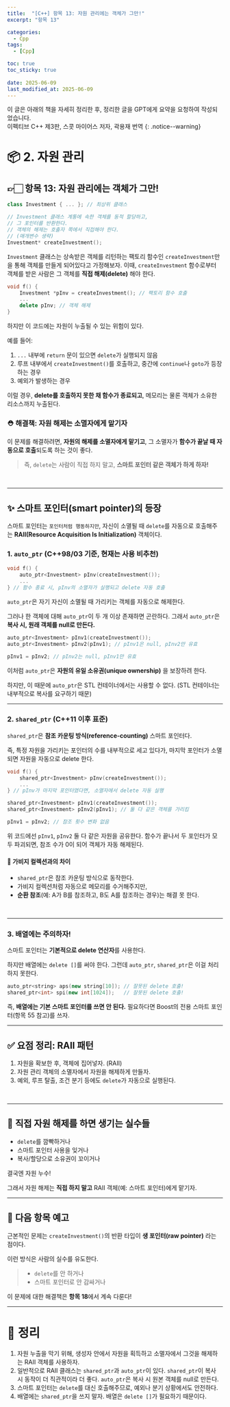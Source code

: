 ```yaml
---
title:  "[C++] 항목 13: 자원 관리에는 객체가 그만!"
excerpt: "항목 13"

categories:
  - Cpp
tags:
  - [Cpp]

toc: true
toc_sticky: true
 
date: 2025-06-09
last_modified_at: 2025-06-09
---
```

이 글은 아래의 책을 자세히 정리한 후, 정리한 글을 GPT에게 요약을 요청하여 작성되었습니다.  
이펙티브 C++ 제3판, 스콧 마이어스 저자, 곽용재 번역
{: .notice--warning}

# 📦 2. 자원 관리
## 👉🏻 항목 13: 자원 관리에는 객체가 그만!

```cpp
class Investment { ... }; // 최상위 클래스
```

```cpp
// Investment 클래스 계통에 속한 객체를 동적 할당하고,
// 그 포인터를 반환한다.
// 객체의 해제는 호출자 쪽에서 직접해야 한다.
// (매개변수 생략)
Investment* createInvestment();
```

`Investment` 클래스는 상속받은 객체를 리턴하는 팩토리 함수인 `createInvestment`만을 통해 객체를 만들게 되어있다고 가정해보자.
이때, `createInvestment` 함수로부터 객체를 받은 사람은 그 객체를 **직접 해제(delete)** 해야 한다.
<br>

```cpp
void f() {
	Investment *pInv = createInvestment(); // 팩토리 함수 호출
	...
	delete pInv; // 객체 해제
}
```

하지만 이 코드에는 자원이 누출될 수 있는 위험이 있다.

예를 들어:

1. `...` 내부에 `return` 문이 있으면 `delete`가 실행되지 않음
2. 루프 내부에서 `createInvestment()`를 호출하고, 중간에 `continue`나 `goto`가 등장하는 경우
3. 예외가 발생하는 경우

이럴 경우, **delete를 호출하지 못한 채 함수가 종료되고**, 메모리는 물론 객체가 소유한 리소스까지 누출된다.
<br>

### ⛑️ 해결책: 자원 해제는 소멸자에게 맡기자

이 문제를 해결하려면, **자원의 해제를 소멸자에게 맡기고**,
그 소멸자가 **함수가 끝날 때 자동으로 호출**되도록 하는 것이 좋다.

> 즉, `delete`는 사람이 직접 하지 말고, **스마트 포인터 같은 객체가 하게 하자!**

<br>

---

## ✨ 스마트 포인터(smart pointer)의 등장

스마트 포인터는 `포인터처럼 행동하지만`,
자신이 소멸될 때 `delete`를 자동으로 호출해주는 **RAII(Resource Acquisition Is Initialization)** 객체이다.
<br>
### 1. `auto_ptr` (C++98/03 기준, 현재는 사용 비추천)

```cpp
void f() {
	auto_ptr<Investment> pInv(createInvestment());
	...
} // 함수 종료 시, pInv의 소멸자가 실행되고 delete 자동 호출
```

`auto_ptr`은 자기 자신이 소멸될 때 가리키는 객체를 자동으로 해제한다.

그러나 한 객체에 대해 `auto_ptr`이 두 개 이상 존재하면 곤란하다.
그래서 `auto_ptr`은 **복사 시, 원래 객체를 null로 만든다.**
<br>

```cpp
auto_ptr<Investment> pInv1(createInvestment());
auto_ptr<Investment> pInv2(pInv1); // pInv1은 null, pInv2만 유효

pInv1 = pInv2; // pInv2는 null, pInv1만 유효
```

이처럼 `auto_ptr`은 **자원의 유일 소유권(unique ownership)** 을 보장하려 한다.

하지만, 이 때문에 `auto_ptr`은 STL 컨테이너에서는 사용할 수 없다.
(STL 컨테이너는 내부적으로 복사를 요구하기 때문)
<br>

---

### 2. `shared_ptr` (C++11 이후 표준)

`shared_ptr`은 **참조 카운팅 방식(reference-counting)** 스마트 포인터다.

즉, 특정 자원을 가리키는 포인터의 수를 내부적으로 세고 있다가,
마지막 포인터가 소멸되면 자원을 자동으로 delete 한다.
<br>

```cpp
void f() {
	shared_ptr<Investment> pInv(createInvestment());
	...
} // pInv가 마지막 포인터였다면, 소멸자에서 delete 자동 실행
```

```cpp
shared_ptr<Investment> pInv1(createInvestment());
shared_ptr<Investment> pInv2(pInv1); // 둘 다 같은 객체를 가리킴

pInv1 = pInv2; // 참조 횟수 변화 없음
```

위 코드에선 `pInv1`, `pInv2` 둘 다 같은 자원을 공유한다.
함수가 끝나서 두 포인터가 모두 파괴되면, 참조 수가 0이 되어 객체가 자동 해제된다.
<br>

#### 📌 가비지 컬렉션과의 차이

* `shared_ptr`은 참조 카운팅 방식으로 동작한다.
* 가비지 컬렉션처럼 자동으로 메모리를 수거해주지만,
* **순환 참조**(예: A가 B를 참조하고, B도 A를 참조하는 경우)는 해결 못 한다.

<br>

---

### 3. 배열에는 주의하자!

스마트 포인터는 **기본적으로 delete 연산자**를 사용한다.

하지만 배열에는 `delete []`를 써야 한다.
그런데 `auto_ptr`, `shared_ptr`은 이걸 처리하지 못한다.
<br>

```cpp
auto_ptr<string> aps(new string[10]); // 잘못된 delete 호출!
shared_ptr<int> spi(new int[1024]);   // 잘못된 delete 호출!
```

즉, **배열에는 기본 스마트 포인터를 쓰면 안 된다.**
필요하다면 Boost의 전용 스마트 포인터(항목 55 참고)를 쓰자.
<br>

---

## ✅ 요점 정리: RAII 패턴

1. 자원을 확보한 후, 객체에 집어넣자. (RAII)
2. 자원 관리 객체의 소멸자에서 자원을 해제하게 만들자.
3. 예외, 루프 탈출, 조건 분기 등에도 `delete`가 자동으로 실행된다.
<br>

---

## 🧨 직접 자원 해제를 하면 생기는 실수들

* `delete`를 깜빡하거나
* 스마트 포인터 사용을 잊거나
* 복사/할당으로 소유권이 꼬이거나

결국엔 자원 누수!

그래서 자원 해제는 **직접 하지 말고** RAII 객체(예: 스마트 포인터)에게 맡기자.
<br>

---

## 🔮 다음 항목 예고

근본적인 문제는 `createInvestment()`의 반환 타입이 **생 포인터(raw pointer)** 라는 점이다.

이런 방식은 사람의 실수를 유도한다.

> * `delete`를 안 하거나
> * 스마트 포인터로 안 감싸거나

이 문제에 대한 해결책은 **항목 18**에서 계속 다룬다!
<br>

---

# 🧐 정리

1. 자원 누출을 막기 위해, 생성자 안에서 자원을 획득하고 소멸자에서 그것을 해제하는 RAII 객체를 사용하자.
2. 일반적으로 RAII 클래스는 `shared_ptr`과 `auto_ptr`이 있다. `shared_ptr`이 복사 시 동작이 더 직관적이라 더 좋다. `auto_ptr`은 복사 시 원본 객체를 null로 만든다.
3. 스마트 포인터는 `delete`를 대신 호출해주므로, 예외나 분기 상황에서도 안전하다.
4. 배열에는 `shared_ptr`을 쓰지 말자. 배열은 `delete []`가 필요하기 때문이다.